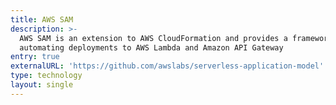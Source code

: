 ```yaml
---
title: AWS SAM
description: >-
  AWS SAM is an extension to AWS CloudFormation and provides a framework for
  automating deployments to AWS Lambda and Amazon API Gateway
entry: true
externalURL: 'https://github.com/awslabs/serverless-application-model'
type: technology
layout: single
---
```


